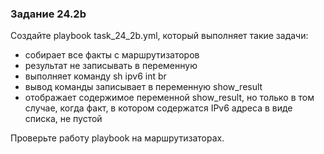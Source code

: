 ### Задание 24.2b

Создайте playbook task_24_2b.yml, который выполняет такие задачи:
* собирает все факты с маршрутизаторов
 * результат не записывать в переменную
* выполняет команду sh ipv6 int br
 * вывод команды записывает в переменную show_result
* отображает содержимое переменной show_result, но только в том случае, когда факт, в котором содержатся IPv6 адреса в виде списка, не пустой


Проверьте работу playbook на маршрутизаторах.
